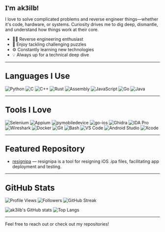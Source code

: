 <span style="font-size:1.5em; font-weight:bold; font-family:Segoe UI,Arial,sans-serif;">
I'm ak3ilb!
</span>

I love to solve complicated problems and reverse engineer things—whether it's code, hardware, or systems. Curiosity drives me to dig deep, dismantle, and understand how things work at their core.

- 🕵️‍♂️ Reverse engineering enthusiast  
- 🧩 Enjoy tackling challenging puzzles  
- ⚙️ Constantly learning new technologies  
- 💡 Always up for a technical deep dive

---

## <span style="font-size:1.25em; font-weight:bold;">Languages I Use</span>

<p>
  <img src="https://img.shields.io/badge/Python-3776AB?style=for-the-badge&logo=python&logoColor=white&labelColor=222" alt="Python"/>
  <img src="https://img.shields.io/badge/C-00599C?style=for-the-badge&logo=c&logoColor=white&labelColor=222" alt="C"/>
  <img src="https://img.shields.io/badge/C++-00599C?style=for-the-badge&logo=c%2B%2B&logoColor=white&labelColor=222" alt="C++"/>
  <img src="https://img.shields.io/badge/Rust-000000?style=for-the-badge&logo=rust&logoColor=white&labelColor=222" alt="Rust"/>
  <img src="https://img.shields.io/badge/Assembly-525252?style=for-the-badge&logo=gnu&logoColor=white&labelColor=222" alt="Assembly"/>
  <img src="https://img.shields.io/badge/JavaScript-F7DF1E?style=for-the-badge&logo=javascript&logoColor=black&labelColor=222" alt="JavaScript"/>
  <img src="https://img.shields.io/badge/Go-00ADD8?style=for-the-badge&logo=go&logoColor=white&labelColor=222" alt="Go"/>
  <img src="https://img.shields.io/badge/Java-007396?style=for-the-badge&logo=java&logoColor=white&labelColor=222" alt="Java"/>
</p>

---

## <span style="font-size:1.25em; font-weight:bold;">Tools I Love</span>

<p>
  <img src="https://img.shields.io/badge/Selenium-43B02A?style=for-the-badge&logo=selenium&logoColor=white&labelColor=222" alt="Selenium"/>
  <img src="https://img.shields.io/badge/Appium-000000?style=for-the-badge&logo=appium&logoColor=white&labelColor=222" alt="Appium"/>
  <img src="https://img.shields.io/badge/pymobiledevice-FF9900?style=for-the-badge&logo=python&logoColor=white&labelColor=222" alt="pymobiledevice"/>
  <img src="https://img.shields.io/badge/go--ios-00ADD8?style=for-the-badge&logo=go&logoColor=white&labelColor=222" alt="go-ios"/>
  <img src="https://img.shields.io/badge/Ghidra-E4002B?style=for-the-badge&logo=ghidra&logoColor=white&labelColor=222" alt="Ghidra"/>
  <img src="https://img.shields.io/badge/IDA%20Pro-222222?style=for-the-badge&logo=hexo&logoColor=white&labelColor=222" alt="IDA Pro"/>
  <img src="https://img.shields.io/badge/Wireshark-1679A7?style=for-the-badge&logo=wireshark&logoColor=white&labelColor=222" alt="Wireshark"/>
  <img src="https://img.shields.io/badge/Docker-2496ED?style=for-the-badge&logo=docker&logoColor=white&labelColor=222" alt="Docker"/>
  <img src="https://img.shields.io/badge/Git-F05032?style=for-the-badge&logo=git&logoColor=white&labelColor=222" alt="Git"/>
  <img src="https://img.shields.io/badge/Bash-4EAA25?style=for-the-badge&logo=gnubash&logoColor=white&labelColor=222" alt="Bash"/>
  <img src="https://img.shields.io/badge/VS%20Code-007ACC?style=for-the-badge&logo=visualstudiocode&logoColor=white&labelColor=222" alt="VS Code"/>
  <img src="https://img.shields.io/badge/Android%20Studio-3DDC84?style=for-the-badge&logo=androidstudio&logoColor=white&labelColor=222" alt="Android Studio"/>
  <img src="https://img.shields.io/badge/Xcode-147EFB?style=for-the-badge&logo=xcode&logoColor=white&labelColor=222" alt="Xcode"/>
</p>

---

## <span style="font-size:1.25em; font-weight:bold;">Featured Repository</span>

- [resignipa](https://github.com/ak3ilb/resignipa) — resignipa is a tool for resigning iOS .ipa files, facilitating app deployment and testing.

---

## <span style="font-size:1.25em; font-weight:bold;">GitHub Stats</span>

![Profile Views](https://komarev.com/ghpvc/?username=ak3ilb&color=blueviolet)
![Followers](https://img.shields.io/github/followers/ak3ilb?style=social)
![GitHub Streak](https://streak-stats.demolab.com?user=ak3ilb&theme=github-dark-blue)

![ak3ilb's GitHub stats](https://github-readme-stats.vercel.app/api?username=ak3ilb&show_icons=true&theme=github_dark)
![Top Langs](https://github-readme-stats.vercel.app/api/top-langs/?username=ak3ilb&layout=compact&theme=github_dark)

---

Feel free to reach out or check out my repositories!
